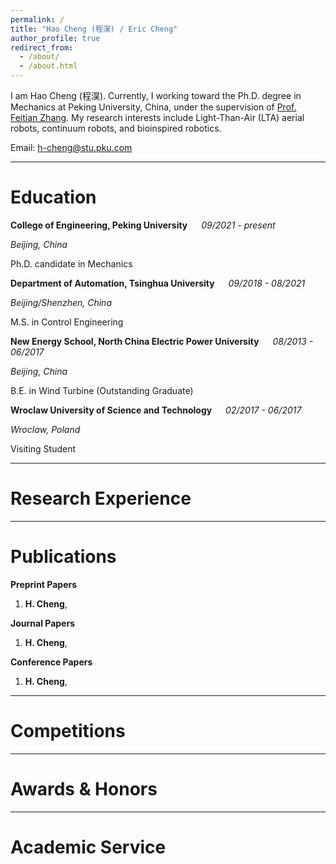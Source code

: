 ```yaml
---
permalink: /
title: "Hao Cheng (程淏) / Eric Cheng"
author_profile: true
redirect_from: 
  - /about/
  - /about.html
---
```


I am Hao Cheng (程淏). 
Currently, I working toward the Ph.D. degree in Mechanics at Peking University, China, under the supervision of [Prof. Feitian Zhang](http://www2.coe.pku.edu.cn/faculty/zhangfeitian/). 
My research interests include Light-Than-Air (LTA) aerial robots, continuum robots, and bioinspired robotics. 

Email: [h-cheng@stu.pku.com](mailto:h-cheng@stu.pku.com)

---

# Education

**College of Engineering, Peking University** &emsp; _09/2021 - present_

*Beijing, China*

Ph.D. candidate in Mechanics

**Department of Automation, Tsinghua University** &emsp; _09/2018 - 08/2021_

*Beijing/Shenzhen, China*

M.S. in Control Engineering 

**New Energy School, North China Electric Power University** &emsp; _08/2013 - 06/2017_

*Beijing, China*  

B.E. in Wind Turbine (Outstanding Graduate)

**Wroclaw University of Science and Technology** &emsp; _02/2017 - 06/2017_  

*Wroclaw,  Poland*

Visiting Student

---

# Research Experience



---

# Publications

**Preprint Papers**

1. **H. Cheng**, 

**Journal Papers**

1. **H. Cheng**, 

**Conference Papers**

1. **H. Cheng**, 




---

# Competitions



---

# Awards & Honors



---

# Academic Service

